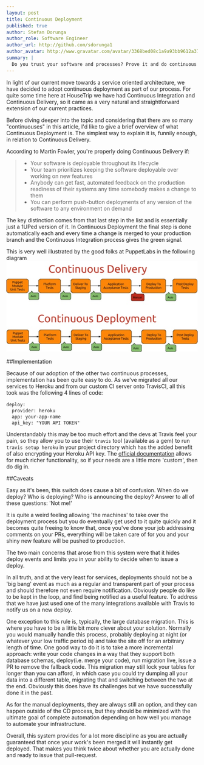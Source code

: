 ```yaml
---
layout: post
title: Continuous Deployment
published: true
author: Stefan Dorunga
author_role: Software Engineer
author_url: http://github.com/sdorunga1
author_avatar: http://www.gravatar.com/avatar/3368bed08c1a9a93bb9612a374e7714c.png
summary: |
  Do you trust your software and processes? Prove it and do continuous deployment
---
```

In light of our current move towards a service oriented architecture, we have 
decided to adopt continuous deployment as part of our process. For quite
some time here at HouseTrip we have had Continuous Integration and Continuous
Delivery, so it came as a very natural and straightforward extension of our current
practices.

Before diving deeper into the topic and considering that there are so many 
"continuouses" in this article, I'd like to give a brief overview of what Continuous
Deployment is. The simplest way to explain it is, funnily enough, in relation to
Continuous Delivery.

According to Martin Fowler, you're properly doing Continuous Delivery if:
> - Your software is deployable throughout its lifecycle
> - Your team prioritizes keeping the software deployable over working on new features
> - Anybody can get fast, automated feedback on the production readiness of their systems any time somebody makes a change to them
> - You can perform push-button deployments of any version of the software to any environment on demand
 
The key distinction comes from that last step in the list and is essentially just
a 1UPed version of it. In Continuous Deployment the final step is done automatically
each and every time a change is merged to your production branch and the Continuous
Integration process gives the green signal.

This is very well illustrated by the good folks at PuppetLabs in the following diagram
<img src="/images/2014-01-25/continuous_delivery_continuous_deployment.jpg" alt="Continuous Delivery vs. Continuous Deployment" style="border:none;box-shadow: none; margin:auto;"/>

##Implementation

Because of our adoption of the other two continuous processes, implementation has
been quite easy to do. As we've migrated all our services to Heroku and from 
our custom CI server onto TravisCI, all this took was the following 4 lines of code:

```
deploy:
  provider: heroku
  app: your-app-name
  api_key: "YOUR API TOKEN"

```

Understandably this may be too much effort and the devs at Travis feel your pain,
so they  allow you to use their `travis` tool (available as a gem) to run 
`travis setup heroku` in your project directory which has the added benefit of 
also encrypting your Heroku API key. The [official documentation](http://docs.travis-ci.com/user/deployment/heroku/)
allows for much richer functionality, so if your needs are a little more 'custom',
then do dig in.

##Caveats

Easy as it's been, this switch does cause a bit of confusion. When do we deploy?
Who is deploying? Who is announcing the deploy? Answer to all of these questions:
'Not me!'

It is quite a weird feeling allowing 'the machines' to take over the deployment
process but you do eventually get used to it quite quickly and it becomes quite
freeing to know that, once you've done your job addressing comments on your PRs,
everything will be taken care of for you and your shiny new feature will be pushed
to production.

The two main concerns that arose from this system were that it hides deploy events
and limits you in your ability to decide when to issue a deploy.

In all truth, and at the very least for services, deployments should not be a 'big
bang' event as much as a regular and transparent part of your process and should 
therefore not even require notification. Obviously people do like to be kept in
the loop, and find being notified as a useful feature. To address
that we have just used one of the many integrations available with Travis to 
notify us on a new deploy. 

One exception to this rule is, typically, the large database
migration. This is where you have to be a little bit more clever about your solution.
Normally you would manually handle this process, probably deploying at night (or
whatever your low traffic period is) and take the site off for an arbitrary length
of time. One good way to do it is to take a more incremental approach: write your
code changes in a way that they support both database schemas, deploy(i.e. merge
your code), run migration live, issue a PR to remove the fallback code. This
migration may still lock your tables for longer than you can afford, in which case
you could try dumping all your data into a different table, migrating that and 
switching between the two at the end. Obviously this does have its challenges 
but we have successfully done it in the past.


As for the manual deployments, they are always still an option, and they can happen
outside of the CD process, but they should be minimized with the ultimate goal of
complete automation depending on how well you manage to automate your infrastructure.

Overall, this system provides for a lot more discipline as you are actually 
guaranteed that once your work's been merged it will instantly get deployed. That
makes you think twice about whether you are actually done and ready to issue that
pull-request.
